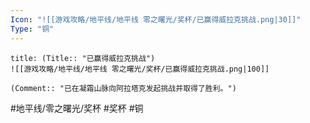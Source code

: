 ```yaml
---
Icon: "![[游戏攻略/地平线/地平线 零之曙光/奖杯/已赢得威拉克挑战.png|30]]"
Type: "铜"
---
```

```ad-common-bronze-trophy
title: (Title:: "已赢得威拉克挑战")
![[游戏攻略/地平线/地平线 零之曙光/奖杯/已赢得威拉克挑战.png|100]]

(Comment:: "已在凝霜山脉向阿拉塔克发起挑战并取得了胜利。")
```

#地平线/零之曙光/奖杯 #奖杯 #铜
